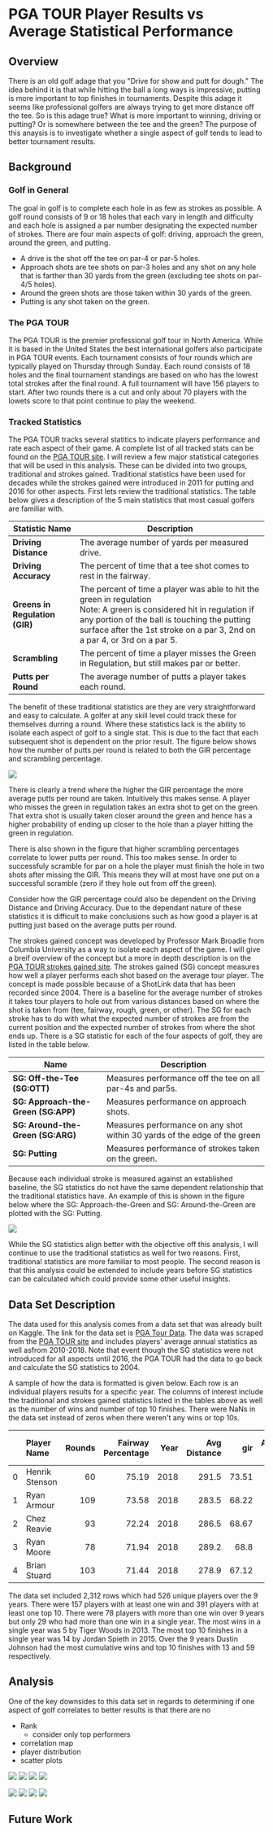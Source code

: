 # PGA TOUR Player Results vs Average Statistical Performance



## Overview
There is an old golf adage that you "Drive for show and putt for dough." The idea behind it is that while hitting the ball a long ways is impressive, putting is more important to top finishes in tournaments. Despite this adage it seems like professional golfers are always trying to get more distance off the tee. So is this adage true? What is more important to winning, driving or putting? Or is somewhere between the tee and the green? The purpose of this anaysis is to investigate whether a single aspect of golf tends to lead to better tournament results.

## Background
### Golf in General
The goal in golf is to complete each hole in as few as strokes as possible. A golf round consists of 9 or 18 holes that each vary in length and difficulty and each hole is assigned a par number designating the expected number of strokes. 
There are four main aspects of golf: driving, approach the green, around the green, and putting. 
- A drive is the shot off the tee on par-4 or par-5 holes. 
- Approach shots are tee shots on par-3 holes and any shot on any hole that is farther than 30 yards from the green (excluding tee shots on par-4/5 holes). 
- Around the green shots are those taken within 30 yards of the green.
- Putting is any shot taken on the green. 

### The PGA TOUR
The PGA TOUR is the premier professional golf tour in North America. While it is based in the United States the best international golfers also participate in PGA TOUR events. Each tournament consists of four rounds which are typically played on Thursday through Sunday. Each round consists of 18 holes and the final tournament standings are based on who has the lowest total strokes after the final round. A full tournament will have 156 players to start. After two rounds there is a cut and only about 70 players with the lowets score to that point continue to play the weekend. 

### Tracked Statistics
The PGA TOUR tracks several statitics to indicate players performance and rate each aspect of their game. A complete list of all tracked stats can be found on the [PGA TOUR site](https://www.pgatour.com/stats.html).  I will review a few major statistical categories that will be used in this analysis. These can be divided into two groups, traditional and strokes gained. Traditional statistics have been used for decades while the strokes gained were introduced in 2011 for putting and 2016 for other aspects.
First lets review the traditional statistics. The table below gives a description of the 5 main statistics that most casual golfers are familiar with.

| Statistic Name | Description |
|---|---|
| **Driving Distance** | The average number of yards per measured drive. |
| **Driving Accuracy** | The percent of time that a tee shot comes to rest in the fairway. |
| **Greens in Regulation (GIR)** | The percent of time a player was able to hit the green in regulation  <br>Note: A green is considered hit in regulation if any portion of the ball is touching the putting surface after the 1st stroke on a par 3, 2nd on a par 4, or 3rd on a par 5. |
| **Scrambling** | The percent of time a player misses the Green in Regulation, but still makes par or better. |
| **Putts per Round** | The average number of putts a player takes each round. |

The benefit of these traditional statistics are they are very straightforward and easy to calculate. A golfer at any skill level could track these for themselves durring a round. Where these statistics lack is the ability to isolate each aspect of golf to a single stat. This is due to the fact that each subsequent shot is dependent on the prior result. The figure below shows how the number of putts per round is related to both the GIR percentage and scrambling percentage. 

![](images/dependency_between_gir_scrambling_putts.png)

There is clearly a trend where the higher the GIR percentage the more average putts per round are taken. Intuitively this makes sense. A player who misses the green in regulation takes an extra shot to get on the green. That extra shot is usually taken closer around the green and hence has a higher probability of ending up closer to the hole than a player hitting the green in regulation.  

There is also shown in the figure that higher scrambling percentages correlate to lower putts per round. This too makes sense. In order to successfuly scramble for par on a hole the player must finish the hole in two shots after missing the GIR. This means they will at most have one put on a successful scramble (zero if they hole out from off the green).  

Consider how the GIR percentage could also be dependent on the Driving Distance and Driving Accuracy. Due to the dependant nature of these statistics it is difficult to make conclusions such as how good a player is at putting just based on the average putts per round. 

The strokes gained concept was developed by Professor Mark Broadie from Columbia University as a way to isolate each aspect of the game. I will give a breif overview of the concept but a more in depth description is on the [PGA TOUR strokes gained site](https://www.pgatour.com/news/2016/05/31/strokes-gained-defined.html). The strokes gained (SG) concept measures how well a player performs each shot based on the average tour player. The concept is made possible because of a ShotLink data that has been recorded since 2004.  There is a baseline for the average number of strokes it takes tour players to hole out from various distances based on where the shot is taken from (tee, fairway, rough, green, or other). The SG for each stroke has to do with what the expected number of strokes are from the current position and the expected number of strokes from where the shot ends up. There is a SG statistic for each of the four aspects of golf, they are listed in the table below.

| Name | Description |
|---|---|
| **SG: Off-the-Tee (SG:OTT)** | Measures performance off the tee on all par-4s and par5s. |
| **SG: Approach-the-Green (SG:APP)** | Measures performance on approach shots. |
| **SG: Around-the-Green (SG:ARG)** | Measures performance on any shot within 30 yards of the edge of the green |
| **SG: Putting** | Measures performance of strokes taken on the green. |

Because each individual stroke is measured against an established baseline, the SG statistics do not have the same dependent relationship that the traditional statistics have. An example of this is shown in the figure below where the SG: Approach-the-Green and SG: Around-the-Green are plotted with the SG: Putting. 

![](images/dependency_between_SG_apr_arg_putting.png)

While the SG statistics align better with the objective off this analysis, I will continue to use the traditional statistics as well for two reasons. First, traditional statistics are more familiar to most people. The second reason is that this analysis could be extended to include years before SG statistics can be calculated which could provide some other useful insights. 

## Data Set Description
The data used for this analysis comes from a data set that was already built on Kaggle. The link for the data set is [PGA Tour Data](https://www.kaggle.com/jmpark746/pga-tour-data-2010-2018). The data was scraped from the [PGA TOUR site](https://www.pgatour.com/stats.html) and includes players' average annual statistics as well asfrom 2010-2018. Note that event though the SG statistics were not introduced for all aspects until 2016, the PGA TOUR had the data to go back and calculate the SG statistics to 2004.

A sample of how the data is formatted is given below. Each row is an individual players results for a specific year. The columns of interest include the traditional and strokes gained statistics listed in the tables above as well as the number of wins and number of top 10 finishes. There were NaNs in the data set instead of zeros when there weren't any wins or top 10s. 


|    | Player Name    |   Rounds |   Fairway Percentage |   Year |   Avg Distance |   gir |   Average Putts |   Average Scrambling |   Average Score | Points   |   Wins |   Top 10 |   Average SG Putts |   Average SG Total |   SG:OTT |   SG:APR |   SG:ARG | Money      |
|---:|:---------------|---------:|---------------------:|-------:|---------------:|------:|----------------:|---------------------:|----------------:|:---------|-------:|---------:|-------------------:|-------------------:|---------:|---------:|---------:|:-----------|
|  0 | Henrik Stenson |       60 |                75.19 |   2018 |          291.5 | 73.51 |           29.93 |                60.67 |          69.617 | 868      |    nan |        5 |             -0.207 |              1.153 |    0.427 |    0.96  |   -0.027 | $2,680,487 |
|  1 | Ryan Armour    |      109 |                73.58 |   2018 |          283.5 | 68.22 |           29.31 |                60.13 |          70.758 | 1,006    |      1 |        3 |             -0.058 |              0.337 |   -0.012 |    0.213 |    0.194 | $2,485,203 |
|  2 | Chez Reavie    |       93 |                72.24 |   2018 |          286.5 | 68.67 |           29.12 |                62.27 |          70.432 | 1,020    |    nan |        3 |              0.192 |              0.674 |    0.183 |    0.437 |   -0.137 | $2,700,018 |
|  3 | Ryan Moore     |       78 |                71.94 |   2018 |          289.2 | 68.8  |           29.17 |                64.16 |          70.015 | 795      |    nan |        5 |             -0.271 |              0.941 |    0.406 |    0.532 |    0.273 | $1,986,608 |
|  4 | Brian Stuard   |      103 |                71.44 |   2018 |          278.9 | 67.12 |           29.11 |                59.23 |          71.038 | 421      |    nan |        3 |              0.164 |              0.062 |   -0.227 |    0.099 |    0.026 | $1,089,763 |

 The data set included 2,312 rows which had 526 unique players over the 9 years. There were 157 players with at least one win and 391 players with at least one top 10. There were 78 players with more than one win over 9 years but only 29 who had more than one win in a single year. The most wins in a single year was 5 by Tiger Woods in 2013. The most top 10 finishes in a single year was 14 by Jordan Spieth in 2015. Over the 9 years Dustin Johnson had the most cumulative wins and top 10 finishes with 13 and 59 respectively.

## Analysis
One of the key downsides to this data set in regards to determining if one aspect of golf correlates to better results is that there are no 
* Rank
    - consider only top performers
* correlation map
* player distribution
* scatter plots




![](images/win_top10_heatmap_Traditional_Statistics.png)
![](images/win_top10_heatmap_top_performers_Traditional_Statistics.png)
![](images/win_top10_heatmap_Strokes_Gained_Statistics.png)
![](images/win_top10_heatmap_top_performers_Strokes_Gained_Statistics.png)



![](images/violins_with_top_players_overlaid_Distance_off_the_Tee.png)
![](images/violins_with_top_players_overlaid_Fairways,_Greens,_and_Scrambling.png)
![](images/violins_with_top_players_overlaid_Average_Putts_per_Round.png)
![](images/violins_with_top_players_overlaid_Strokes_Gained_Statistics.png)

## Future Work
